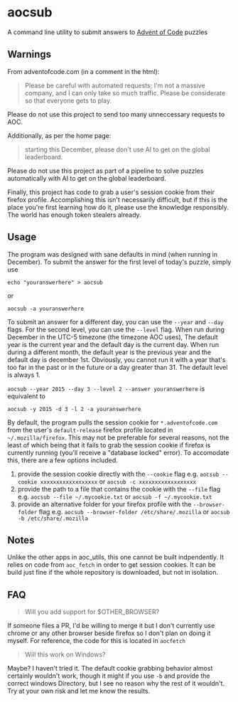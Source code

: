 # aocsub
A command line utility to submit answers to [Advent of Code](https://adventofcode.com) puzzles

## Warnings
From adventofcode.com (in a comment in the html):

>Please be careful with automated requests; I'm not a massive company, and I can
>only take so much traffic.  Please be considerate so that everyone gets to play.

Please do not use this project to send too many unneccessary requests to AOC. 


Additionally, as per the home page:

>starting this December, please don't use AI to get on the global leaderboard.

Please do not use this project as part of a pipeline to solve puzzles automatically with AI to get on the global leaderboard. 


Finally, this project has code to grab a user's session cookie from their firefox profile. 
Accomplishing this isn't necessarily difficult, but if this is the place you're first learning how do it, please use the knowledge responsibly. 
The world has enough token stealers already. 


## Usage

The program was designed with sane defaults in mind (when running in December). To submit the answer for the first level of today's puzzle, simply use 

```echo "youranswerhere" > aocsub```

or

```aocsub -a youranswerhere```

To submit an answer for a different day, you can use the `--year` and `--day` flags. For the second level, you can use the `--level` flag. When run during December in the UTC-5 timezone (the timezone AOC uses),
The default year is the current year and the default day is the current day. When run during a different month, the default year is the previous year and
the default day is december 1st. Obviously, you cannot run it with a year that's too far in the past or in the future or a day greater than 31. The default level is always 1. 

```aocsub --year 2015 --day 3 --level 2 --answer youranswerhere``` is equivalent to

```aocsub -y 2015 -d 3 -l 2 -a youranswerhere```


By default, the program pulls the session cookie for `*.adventofcode.com` from the user's `default-release` firefox profile located in `~/.mozilla/firefox`.
This may not be preferable for several reasons, not the least of which being that it fails to grab the session cookie if firefox is currently running (you'll receive a "database locked" error). 
To accomodate this, there are a few options included.

1. provide the session cookie directly with the `--cookie` flag e.g. `aocsub --cookie xxxxxxxxxxxxxxxxxx` or `aocsub -c xxxxxxxxxxxxxxxxxx`
2. provide the path to a file that contains the cookie with the `--file` flag e.g. `aocsub --file ~/.mycookie.txt` or `aocsub -f ~/.mycookie.txt`
3. provide an alternative folder for your firefox profile with the `--browser-folder` flag e.g. `aocsub --browser-folder /etc/share/.mozilla` or `aocsub -b /etc/share/.mozilla`

## Notes
Unlike the other apps in aoc_utils, this one cannot be built indpendently. It relies on code from `aoc_fetch` in
order to get session cookies. It can be build just fine if the whole repository is downloaded, but not in isolation. 


## FAQ
> Will you add support for $OTHER_BROWSER?

If someone files a PR, I'd be willing to merge it but I don't currently use chrome or any other browser beside firefox so I don't plan on doing it myself. For reference, the code for this is located in `aocfetch` 

> Will this work on Windows?

Maybe? I haven't tried it. The default cookie grabbing behavior almost certainly wouldn't work, though it might if you use `-b` and provide the correct windows Directory, but I see no reason why the rest of it wouldn't. Try at your own risk and let me know the results. 